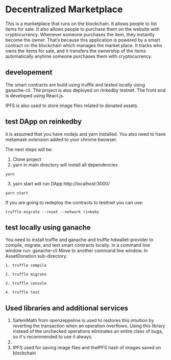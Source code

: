 # Decentralized Marketplace
This is a marketplace that runs on the blockchain. It allows people to list items for sale. It also allows people to purchase them on the website with cryptocurrency. Whenever someone purchases the item, they instantly become the owner. That’s because this application is powered by a smart contract on the blockchain which manages the market place. It tracks who owns the items for sale, and it transfers the ownership of the items automatically anytime someone purchases them with cryptocurrency. 

## developement
The smart contracts are build using truffle and tested locally using ganache-cli. The project is also deployed on rinkedby testnet. The front end is developed using React.js.

IPFS is also used to store image files related to donated assets.

## test DApp on reinkedby
it is assumed that you have nodejs and yarn installed. You also need to have metamask extension added to your chrome beowser.

The next steps will be:
1. Clone project
2. yarn in main directory will install all dependencies
```
yarn
```
3. yarn start will run DApp http://localhost:3000/
```
yarn start
```
If you are going to redeploy the contracts to testtnet you can use:
```
truffle migrate --reset --network rinkeby
```
## test locally using ganache
You need to install truffle and ganache and truffle hdwallet-provider to compile, migrate, and test smart contracts locally.
In a command line window run: ganache-cli
Move to another command line window.
In AssetDonation sub-directory:
```
1. truffle compile
```
```
2. truffle migrate
```
```
3. truffle console
```
```
4. truffle test
```

## Used libraries and additional services
1. SafemMath from openzeppeline is used to restores this intuition by reverting the transaction when an operation overflows. Using this library instead of the unchecked operations eliminates an entire class of bugs, so it's recommended to use it always.
2. 
3. IPFS used for saving image files and theIPFS hash of images saved on blockchain

